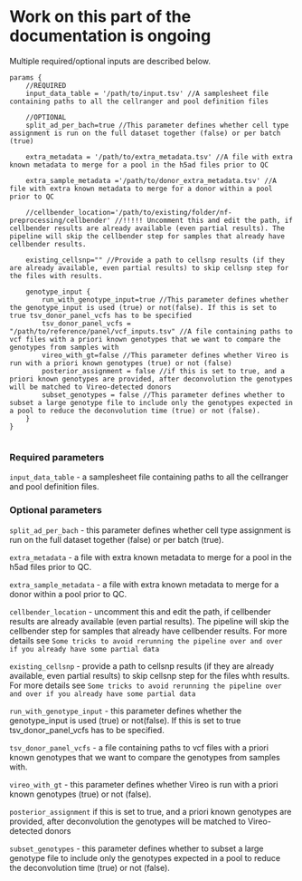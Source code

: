 # Work on this part of the documentation is ongoing
Multiple required/optional inputs are described below. 

```console
params {
    //REQUIRED
    input_data_table = '/path/to/input.tsv' //A samplesheet file containing paths to all the cellranger and pool definition files

    //OPTIONAL
    split_ad_per_bach=true //This parameter defines whether cell type assignment is run on the full dataset together (false) or per batch (true)

    extra_metadata = '/path/to/extra_metadata.tsv' //A file with extra known metadata to merge for a pool in the h5ad files prior to QC

    extra_sample_metadata ='/path/to/donor_extra_metadata.tsv' //A file with extra known metadata to merge for a donor within a pool prior to QC

    //cellbender_location='/path/to/existing/folder/nf-preprocessing/cellbender' //!!!!! Uncomment this and edit the path, if cellbender results are already available (even partial results). The pipeline will skip the cellbender step for samples that already have cellbender results.

    existing_cellsnp="" //Provide a path to cellsnp results (if they are already available, even partial results) to skip cellsnp step for the files with results.

    genotype_input {
        run_with_genotype_input=true //This parameter defines whether the genotype_input is used (true) or not(false). If this is set to true tsv_donor_panel_vcfs has to be specified
        tsv_donor_panel_vcfs = "/path/to/reference/panel/vcf_inputs.tsv" //A file containing paths to vcf files with a priori known genotypes that we want to compare the genotypes from samples with
        vireo_with_gt=false //This parameter defines whether Vireo is run with a priori known genotypes (true) or not (false)
        posterior_assignment = false //if this is set to true, and a priori known genotypes are provided, after deconvolution the genotypes will be matched to Vireo-detected donors
        subset_genotypes = false //This parameter defines whether to subset a large genotype file to include only the genotypes expected in a pool to reduce the deconvolution time (true) or not (false).
    }
}


```
### Required parameters
`input_data_table` - a samplesheet file containing paths to all the cellranger and pool definition files.

### Optional parameters
`split_ad_per_bach` - this parameter defines whether cell type assignment is run on the full dataset together (false) or per batch (true).

`extra_metadata` - a file with extra known metadata to merge for a pool in the h5ad files prior to QC.

`extra_sample_metadata` - a file with extra known metadata to merge for a donor within a pool prior to QC.

`cellbender_location` - uncomment this and edit the path, if cellbender results are already available (even partial results). The pipeline will skip the cellbender step for samples that already have cellbender results. For more details see `Some tricks to avoid rerunning the pipeline over and over if you already have some partial data`

`existing_cellsnp` - provide a path to cellsnp results (if they are already available, even partial results) to skip cellsnp step for the files whth results. For more details see `Some tricks to avoid rerunning the pipeline over and over if you already have some partial data`

`run_with_genotype_input` - this parameter defines whether the genotype_input is used (true) or not(false). If this is set to true tsv_donor_panel_vcfs has to be specified.

`tsv_donor_panel_vcfs` - a file containing paths to vcf files with a priori known genotypes that we want to compare the genotypes from samples with.

`vireo_with_gt` - this parameter defines whether Vireo is run with a priori known genotypes (true) or not (false).

`posterior_assignment` if this is set to true, and a priori known genotypes are provided, after deconvolution the genotypes will be matched to Vireo-detected donors

`subset_genotypes` - this parameter defines whether to subset a large genotype file to include only the genotypes expected in a pool to reduce the deconvolution time (true) or not (false).
